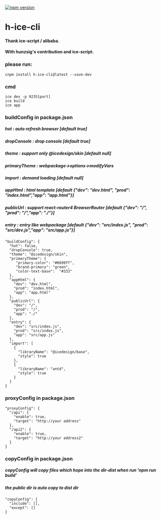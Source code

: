 [![npm version](https://img.shields.io/npm/v/h-ice-cli.svg)](https://www.npmjs.com/package/h-ice-cli)
# h-ice-cli

#### Thank ice-script / alibaba.
#### With hunzsig's contribution and ice-script.

### please run:
    cnpm install h-ice-cli@latest --save-dev

### cmd
    ice dev -p 9235[port]
    ice build
    ice app

### buildConfig in package.json
##### hot : auto refresh browser [default true]
##### dropConsole : drop console [default true]
##### theme : support only @icedesign/skin [default null]
##### primaryTheme : webpackage->options->modifyVars
##### import : demand loading [default null]
##### appHtml : html template [default {"dev": "dev.html", "prod": "index.html","app": "app.html"}]
##### publicUrl : support react-router4 BrowserRouter [default {"dev": "/", "prod": "/","app": "./"}]
##### entry : entry like webpackage [default {"dev": "src/index.js", "prod": "src/dev.js","app": "src/app.js"}]
```
"buildConfig": {
  "hot": false,
  "dropConsole": true,
  "theme": "@icedesign/skin",
  "primaryTheme": {
     "primary-color": "#6699ff",
     "brand-primary": "green",
     "color-text-base":  "#333"
  },
  "appHtml": {
    "dev": "dev.html",
    "prod": "index.html",
    "app": "app.html"
  },
  "publicUrl": {
    "dev": "/",
    "prod": "/",
    "app": "./"
  },
  "entry": {
    "dev": "src/index.js",
    "prod": "src/index.js",
    "app": "src/app.js"
  },
  "import": [
    {
      "libraryName": "@icedesign/base",
      "style": true
    },
    {
      "libraryName": "antd",
      "style": true
    }
  ]
}
```

### proxyConfig in package.json
```
"proxyConfig": {
  "/api": {
    "enable": true,
    "target": "http://your address"
  },
  "/api2": {
    "enable": true,
    "target": "http://your address2"
  }
}
```

### copyConfig in package.json
##### copyConfig will copy files which hope into the dir-dist when run 'npm run build'
##### the public dir is auto copy to dist dir
```
"copyConfig": {
  "include": [],
  "except": []
}
```
